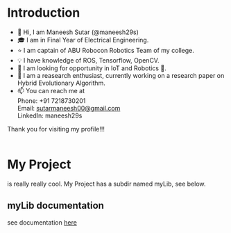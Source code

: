 # Introduction
- 👋 Hi, I am Maneesh Sutar (@maneesh29s) 
- 🎓 I am in Final Year of Electrical Engineering. 
- ⭐ I am captain of ABU Robocon Robotics Team of my college.
- 💡 I have knowledge of ROS, Tensorflow, OpenCV.
- 👀 I am looking for opportunity in IoT and Robotics 🤖.
- 💞️ I am a reasearch enthusiast, currently working on a research paper on Hybrid Evolutionary Algorithm.
- 📫 You can reach me at <br />
      Phone: +91 7218730201 <br />
      Email: sutarmaneesh00@gmail.com <br />
      LinkedIn: maneesh29s <br />

Thank you for visiting my profile!!! <br />
<br />

# My Project
is really really cool. My Project has a subdir named myLib, see below.

## myLib documentation
see documentation [here](myLib/README.md)

<!---
maneesh29s/maneesh29s is a ✨ special ✨ repository because its `README.md` (this file) appears on your GitHub profile.
You can click the Preview link to take a look at your changes.
--->
